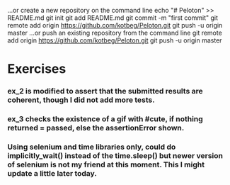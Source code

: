 …or create a new repository on the command line
echo "# Peloton" >> README.md
git init
git add README.md
git commit -m "first commit"
git remote add origin https://github.com/kotbeg/Peloton.git
git push -u origin master
…or push an existing repository from the command line
git remote add origin https://github.com/kotbeg/Peloton.git
git push -u origin master

# Exercises

### ex_2 is modified to assert that the submitted results are coherent, though I did not add more tests.

### ex_3 checks the existence of a gif with #cute, if nothing returned = passed, else the assertionError shown.

### Using selenium and time libraries only, could do implicitly_wait() instead of the time.sleep() but newer version of selenium is not my friend at this moment. This I might update a little later today.
